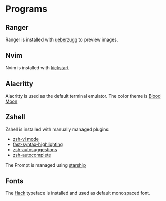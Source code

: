 # Programs

## Ranger

Ranger is installed with [ueberzugg](https://github.com/jstkdng/ueberzugpp) to preview images.

## Nvim

Nvim is installed with [kickstart](https://github.com/nvim-lua/kickstart.nvim)

## Alacritty 

Alacritty is used as the default terminal emulator.
The color theme is [Blood Moon](https://github.com/dguo/blood-moon)

## Zshell

Zshell is installed with manually managed plugins:

- [zsh-vi mode](https://github.com/jeffreytse/zsh-vi-mode) 
- [fast-syntax-highlighting](https://github.com/zdharma-continuum/fast-syntax-highlighting)
- [zsh-autosuggestions](https://github.com/zsh-users/zsh-autosuggestions)
- [zsh-autocomplete](https://github.com/marlonrichert/zsh-autocomplete)

The Prompt is managed using [starship](starship.rc)

## Fonts
The [Hack](https://github.com/source-foundry/Hack) typeface is installed and used as default monospaced font.
